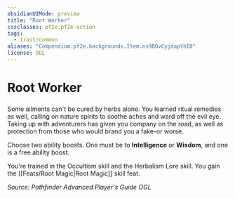 ```yaml
---
obsidianUIMode: preview
title: "Root Worker"
cssclasses: pf2e,pf2e-action
tags:
  - trait/common
aliases: "Compendium.pf2e.backgrounds.Item.ns9BOvCyjdapYhI0"
license: OGL
---
```

# Root Worker

### 






Some ailments can't be cured by herbs alone. You learned ritual remedies as well, calling on nature spirits to soothe aches and ward off the evil eye. Taking up with adventurers has given you company on the road, as well as protection from those who would brand you a fake-or worse.

Choose two ability boosts. One must be to **Intelligence** or **Wisdom**, and one is a free ability boost.

You're trained in the Occultism skill and the Herbalism Lore skill. You gain the [[Feats/Root Magic|Root Magic]] skill feat.

*Source: Pathfinder Advanced Player's Guide*
*OGL*